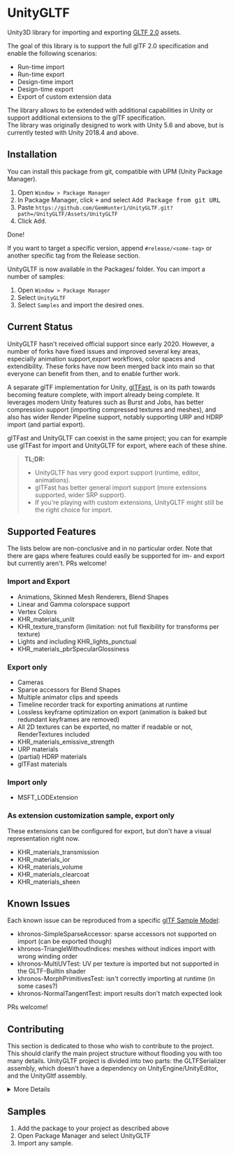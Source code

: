 # UnityGLTF

Unity3D library for importing and exporting [GLTF 2.0](https://github.com/KhronosGroup/glTF/) assets.

The goal of this library is to support the full glTF 2.0 specification and enable the following scenarios:
- Run-time import
- Run-time export
- Design-time import
- Design-time export
- Export of custom extension data

The library allows to be extended with additional capabilities in Unity or support additional extensions to the glTF specification.  
The library was originally designed to work with Unity 5.6 and above, but is currently tested with Unity 2018.4 and above.

## Installation

You can install this package from git, compatible with UPM (Unity Package Manager).
1. Open `Window > Package Manager`
2. In Package Manager, click <kbd>+</kbd> and select <kbd>Add Package from git URL</kbd>
3. Paste ```https://github.com/GemHunter1/UnityGLTF.git?path=/UnityGLTF/Assets/UnityGLTF```
4. Click <kbd>Add</kbd>.  
   
Done! 

If you want to target a specific version, append `#release/<some-tag>` or another specific tag from the Release section.

UnityGLTF is now available in the Packages/ folder. You can import a number of samples:
1. Open `Window > Package Manager`
2. Select `UnityGLTF`
3. Select `Samples` and import the desired ones.

## Current Status

UnityGLTF hasn't received official support since early 2020. However, a number of forks have fixed issues and improved several key areas, especially animation support,export workflows, color spaces and extendibility. These forks have now been merged back into main so that everyone can benefit from then, and to enable further work.  

A separate glTF implementation for Unity, [glTFast](https://github.com/atteneder/glTFast), is on its path towards becoming feature complete, with import already being complete. It leverages modern Unity features such as Burst and Jobs, has better compression support (importing compressed textures and meshes), and also has wider Render Pipeline support, notably supporting URP and HDRP import (and partial export).  

glTFast and UnityGLTF can coexist in the same project; you can for example use glTFast for import and UnityGLTF for export, where each of these shine.  

> **TL;DR:**
> - UnityGLTF has very good export support (runtime, editor, animations).
> - glTFast has better general import support (more extensions supported, wider SRP support).
> - If you're playing with custom extensions, UnityGLTF might still be the right choice for import.  

## Supported Features
The lists below are non-conclusive and in no particular order. Note that there are gaps where features could easily be supported for im- and export but currently aren't. PRs welcome!

### Import and Export

- Animations, Skinned Mesh Renderers, Blend Shapes
- Linear and Gamma colorspace support
- Vertex Colors
- KHR_materials_unlit
- KHR_texture_transform (limitation: not full flexibility for transforms per texture)
- Lights and including KHR_lights_punctual
- KHR_materials_pbrSpecularGlossiness

### Export only

- Cameras
- Sparse accessors for Blend Shapes
- Multiple animator clips and speeds
- Timeline recorder track for exporting animations at runtime
- Lossless keyframe optimization on export (animation is baked but redundant keyframes are removed)
- All 2D textures can be exported, no matter if readable or not, RenderTextures included
- KHR_materials_emissive_strength
- URP materials
- (partial) HDRP materials
- glTFast materials

### Import only

- MSFT_LODExtension

### As extension customization sample, export only
 These extensions can be configured for export, but don't have a visual representation right now.

- KHR_materials_transmission
- KHR_materials_ior
- KHR_materials_volume
- KHR_materials_clearcoat
- KHR_materials_sheen

## Known Issues

Each known issue can be reproduced from a specific [glTF Sample Model](https://github.com/KhronosGroup/glTF-Sample-Models/tree/master/2.0):

- khronos-SimpleSparseAccessor: sparse accessors not supported on import (can be exported though)  
- khronos-TriangleWithoutIndices: meshes without indices import with wrong winding order  
- khronos-MultiUVTest: UV per texture is imported but not supported in the GLTF-Builtin shader  
- khronos-MorphPrimitivesTest: isn't correctly importing at runtime (in some cases?)  
- khronos-NormalTangentTest: import results don't match expected look  

PRs welcome!  

## Contributing

This section is dedicated to those who wish to contribute to the project. This should clarify the main project structure without flooding you with too many details.
UnityGLTF project is divided into two parts: the GLTFSerializer assembly, which doesn't have a dependency on UnityEngine/UnityEditor, and the UnityGltf assembly.

<details>
<summary>More Details</summary>

### [GLTFSerializer](https://github.com/KhronosGroup/UnityGLTF/tree/master/GLTFSerialization)

- **Basic Rundown**: The GLTFSerializer facilitates serialization of the Unity asset model, and deserialization of GLTF assets.

- **Structure**: 
	- Each GLTF schemas (Buffer, Accessor, Camera, Image...) extends the basic class: GLTFChildOfRootProperty. Through this object model, each schema can have its own defined serialization/deserialization functionalities, which imitate the JSON file structure as per the GLTF specification.
	- Each schema can then be grouped under the GLTFRoot object, which represents the underlying GLTF Asset. Serializing the asset is then done by serializing the root object, which recursively serializes all individual schemas. Deserializing a GLTF asset is done similarly: instantiate a GLTFRoot, and parse the required schemas.

### [The Unity Project](https://github.com/KhronosGroup/UnityGLTF/tree/master/UnityGLTF)

- **Unity Version**
	Be sure that the Unity release you have installed on your local machine is *at least* the version configured for the project (using a newer version is supported). You can download the free version [here](https://unity3d.com/get-unity/download/archive). You can run this project simply by opening the directory as a project on Unity.
- **Project Components**
	The Unity project offers two main functionalities: importing and exporting GLTF assets. These functionalities are primarily implemented in `GLTFSceneImporter` and `GLTFSceneExporter`.

### Tests
To run tests with UnityGLTF as package, you'll have to add UnityGLTF to the "testables" array in manifest.json.

### The Server-Side Build

For details on the automated server-side builds and how to update them, see [\scripts\ServerBuilds.md](https://github.com/KhronosGroup/UnityGLTF/blob/master/scripts/ServerBuilds.md).

</details>

## Samples

1. Add the package to your project as described above
2. Open Package Manager and select UnityGLTF
3. Import any sample.
